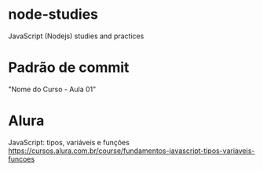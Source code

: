 # node-studies
JavaScript (Nodejs) studies and practices

# Padrão de commit
"Nome do Curso - Aula 01"

# Alura
JavaScript: tipos, variáveis e funções
https://cursos.alura.com.br/course/fundamentos-javascript-tipos-variaveis-funcoes